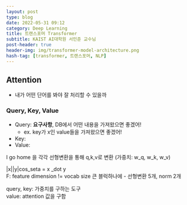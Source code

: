 ```yaml
---
layout: post
type: blog
date: 2022-05-31 09:12
category: Deep Learning
title: 트랜스포머 Transformer
subtitle: KAIST AI대학원 서민준 교수님
post-header: true
header-img: img/transformer-model-architecture.png
hash-tag: [transformer, 트랜스포머, NLP]
---
```


## Attention
- 내가 어떤 단어를 봐야 잘 처리할 수 있을까
### Query, Key, Value
- Query: **요구사항**, DB에서 어떤 내용을 가져왔으면 좋겠어!   
    - ex. key가 x인 value들을 가져왔으면 좋겠어!
- Key:
- Value:

I
go
home
을 각각 선형변환을 통해 q,k,v로 변환 (가중치: w_q, w_k, w_v)

|x||y|cos_seta = x _dot y  
F: feature dimension != vocab size
큰 블럭하나에 - 선형변환 5개, norm 2개

query, key: 가중치를 구하는 도구  
value: attention 값을 구함  